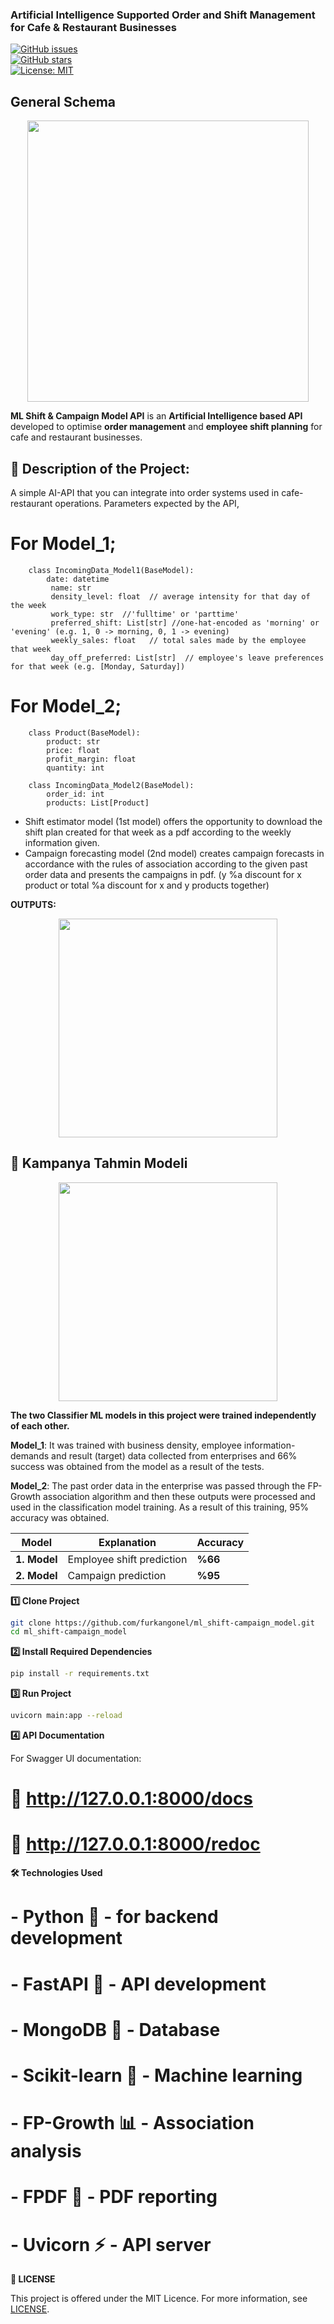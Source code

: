 ### **Artificial Intelligence Supported Order and Shift Management for Cafe & Restaurant Businesses**  

[![GitHub issues](https://img.shields.io/github/issues/furkangonel/ml_shift-campaign_model)](https://github.com/furkangonel/ml_shift-campaign_model/issues)  
[![GitHub stars](https://img.shields.io/github/stars/furkangonel/ml_shift-campaign_model)](https://github.com/furkangonel/ml_shift-campaign_model/stargazers)  
[![License: MIT](https://img.shields.io/badge/License-MIT-yellow.svg)](LICENSE)  


## **General Schema**

<p align="center">
  <img src="assets/schema.png" width="450">
</p>



**ML Shift & Campaign Model API** is an **Artificial Intelligence based API** developed to optimise **order management** and **employee shift planning** for cafe and restaurant businesses. 


## 📌 Description of the Project:
A simple AI-API that you can integrate into order systems used in cafe-restaurant operations. 
Parameters expected by the API,

# For Model_1;
```
    class IncomingData_Model1(BaseModel):
        date: datetime 
         name: str
         density_level: float  // average intensity for that day of the week
         work_type: str  //'fulltime' or 'parttime'
         preferred_shift: List[str] //one-hat-encoded as 'morning' or 'evening' (e.g. 1, 0 -> morning, 0, 1 -> evening)
         weekly_sales: float   // total sales made by the employee that week
         day_off_preferred: List[str]  // employee's leave preferences for that week (e.g. [Monday, Saturday])
```
   
# For Model_2;
```
    class Product(BaseModel):
        product: str
        price: float
        profit_margin: float
        quantity: int

    class IncomingData_Model2(BaseModel):
        order_id: int
        products: List[Product]
```

+ Shift estimator model (1st model) offers the opportunity to download the shift plan created for that week as a pdf according to the weekly information given.
+ Campaign forecasting model (2nd model) creates campaign forecasts in accordance with the rules of association according to the given past order data and presents the campaigns in pdf. (y %a discount for x product or total %a discount for x and y products together)


**OUTPUTS:**

<p align="center">
  <img src="assets/output-1.png" width="350">
</p>

## 🎯 Kampanya Tahmin Modeli
<p align="center">
  <img src="assets/output-2.png" width="350">
</p>


**The two Classifier ML models in this project were trained independently of each other.**

**Model_1**: It was trained with business density, employee information-demands and result (target) data collected from enterprises and 66% success was obtained from the model as a result of the tests.

**Model_2**: The past order data in the enterprise was passed through the FP-Growth association algorithm and then these outputs were processed and used in the classification model training. As a result of this training, 95% accuracy was obtained.



| Model  | Explanation | Accuracy |
|--------|-------------|----------|
| **1. Model** | Employee shift prediction | **%66** |
| **2. Model** | Campaign prediction       | **%95** |


**1️⃣ Clone Project**
```sh
git clone https://github.com/furkangonel/ml_shift-campaign_model.git
cd ml_shift-campaign_model
```
**2️⃣ Install Required Dependencies**
```sh
pip install -r requirements.txt
```
**3️⃣ Run Project**
```sh
uvicorn main:app --reload
```
**4️⃣ API Documentation**

For Swagger UI documentation:
# 📌 http://127.0.0.1:8000/docs
# 📌 http://127.0.0.1:8000/redoc


**🛠️ Technologies Used**
#	- Python 🐍 - for backend development
#	- FastAPI 🚀 - API development
#	- MongoDB 🍃 - Database
#	- Scikit-learn 🤖 - Machine learning
#	- FP-Growth 📊 - Association analysis
#	- FPDF 📝 - PDF reporting
#	- Uvicorn ⚡ - API server



**📜 LICENSE**

This project is offered under the MIT Licence. For more information, see [LICENSE](LICENSE).